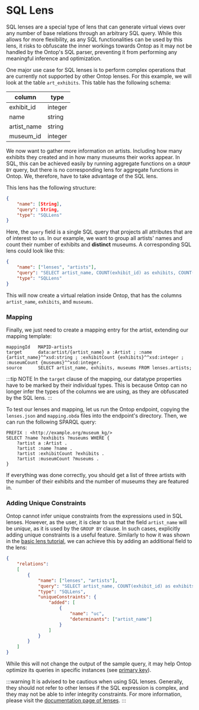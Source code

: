 # SQL Lens

SQL lenses are a special type of lens that can generate virtual views over any number of base relations through an arbitrary SQL query. While this allows for more flexibility, as any SQL functionalities can be used by this lens, it risks to obfuscate the inner workings towards Ontop as it may not be handled by the Ontop's SQL parser, preventing it from performing any meaningful inference and optimization.

One major use case for SQL lenses is to perform complex operations that are currently not supported by other Ontop lenses. For this example, we will look at the table `art_exhibits`. This table has the following schema:

column | type |
----- | ------- |
exhibit_id | integer
name | string
artist_name | string
museum_id | integer

We now want to gather more information on artists. Including how many exhibits they created and in how many museums their works appear. In SQL, this can be achieved easily by running aggregate functions on a `GROUP BY` query, but there is no corresponding lens for aggregate functions in Ontop. We, therefore, have to take advantage of the SQL lens.

This lens has the following structure:
```json
{
    "name": [String],
    "query": String,
    "type": "SQLLens"
}
```

Here, the `query` field is a single SQL query that projects all attributes that are of interest to us. In our example, we want to group all artists' names and count their number of exhibits and **distinct** museums. A corresponding SQL lens could look like this:

```json
{
    "name": ["lenses", "artists"],
    "query": "SELECT artist_name, COUNT(exhibit_id) as exhibits, COUNT(DISTINCT museum_id) as museums FROM art_exhibits GROUP BY artist_name",
    "type": "SQLLens"
}
```

This will now create a virtual relation inside Ontop, that has the columns `artist_name`, `exhibits`, and `museums`. 

### Mapping

Finally, we just need to create a mapping entry for the artist, extending our mapping template:

```obda
mappingId	MAPID-artists
target		data:artist/{artist_name} a :Artist ; :name {artist_name}^^xsd:string ; :exhibitCount {exhibits}^^xsd:integer ; :museumCount {museums}^^xsd:integer.
source		SELECT artist_name, exhibits, museums FROM lenses.artists;
```

:::tip NOTE
In the `target` clause of the mapping, our datatype properties have to be marked by their individual types. This is because Ontop can no longer infer the types of the columns we are using, as they are obfuscated by the SQL lens.
:::

To test our lenses and mapping, let us run the Ontop endpoint, copying the `lenses.json` and `mapping.obda` files into the endpoint's directory. 
Then, we can run the following SPARQL query:

```SPARQL
PREFIX : <http://example.org/museum_kg/>
SELECT ?name ?exhibits ?museums WHERE {
    ?artist a :Artist .
    ?artist :name ?name .
    ?artist :exhibitCount ?exhibits .
    ?artist :museumCount ?museums .
}
```

If everything was done correctly, you should get a list of three artists with the number of their exhibits and the number of museums they are featured in.

### Adding Unique Constraints

Ontop cannot infer unique constraints from the expressions used in SQL lenses. However, as the user, it is clear to us that the field `artist_name` will be *unique*, as it is used by the `GROUP BY` clause. In such cases, explicitly adding unique constraints is a useful feature. Similarly to how it was shown in the [basic lens tutorial](basic-lens.md), we can achieve this by adding an additional field to the lens:

```json
{
    "relations": 
    [
        {
            "name": ["lenses", "artists"],
            "query": "SELECT artist_name, COUNT(exhibit_id) as exhibits, COUNT(DISTINCT museum_id) as museums FROM art_exhibits GROUP BY artist_name",
            "type": "SQLLens",
            "uniqueConstraints": {
                "added": [
                    {
                        "name": "uc",
                        "determinants": ["artist_name"]
                    }
                ]
            }
        }
    ]
}
```

While this will not change the output of the sample query, it may help Ontop optimize its queries in specific instances (see [primary key](../mapping/primary-keys.md)).

:::warning
It is advised to be cautious when using SQL lenses. Generally, they should not refer to other lenses if the SQL expression is complex, and they may not be able to infer integrity constraints. For more information, please visit the [documentation page of lenses](../../guide/advanced/lenses.md).
:::
